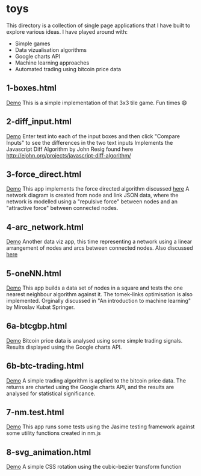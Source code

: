 # toys
This directory is a collection of single page applications that I have built to explore various ideas. I have played around with:
* Simple games
* Data vizualisation algorithms
* Google charts API
* Machine learning approaches
* Automated trading using bitcoin price data

## 1-boxes.html
[Demo](1-boxes.html)
This is a simple implementation of that 3x3 tile game. Fun times :smile:

## 2-diff_input.html
[Demo](2-diff_input.html)
Enter text into each of the input boxes and then click "Compare Inputs" to see the differences in the two text inputs Implements the Javascript Diff Algorithm by John Resig found here http://ejohn.org/projects/javascript-diff-algorithm/

## 3-force_direct.html
[Demo](3-force_direct.html)
This app implements the force directed algorithm discussed [here](http://ieeexplore.ieee.org/stamp/stamp.jsp?arnumber=6297585)
A network diagram is created from node and link JSON data, where the network is modelled using a "repulsive force" between nodes and an "attractive force" between connected nodes.  

## 4-arc_network.html
[Demo](4-arc_network.html)
Another data viz app, this time representing a network using a linear arrangement of nodes and arcs between connected nodes. Also discussed [here](http://ieeexplore.ieee.org/stamp/stamp.jsp?arnumber=6297585)

## 5-oneNN.html
[Demo](5-oneNN.html)
This app builds a data set of nodes in a square and tests the one nearest neighbour algorithm against it. The tomek-links optimisation is also implemented. Orginally discussed in "An introduction to machine learning" by Miroslav Kubat Springer.

## 6a-btcgbp.html
[Demo](6a-btcgbp.html)
Bitcoin price data is analysed using some simple trading signals. Results displayed using the Google charts API.

## 6b-btc-trading.html
[Demo](6b-btc-2axes.html)
A simple trading algorithm is applied to the bitcoin price data. The returns are charted using the Google charts API, and the results are analysed for statistical significance.

## 7-nm.test.html
[Demo](7-nm.test.html)
This app runs some tests using the Jasime testing framework against some utility functions created in nm.js

## 8-svg_animation.html
[Demo](8-svg_animation.html)
A simple CSS rotation using the cubic-bezier transform function

